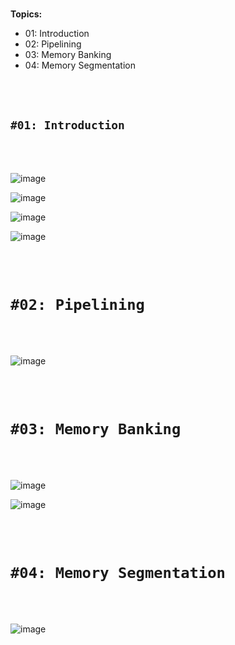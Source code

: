 <br>

**Topics:**
- 01: Introduction 
- 02: Pipelining
- 03: Memory Banking
- 04: Memory Segmentation

<br>
<br>

## `#01: Introduction` 
<br>
<br>

![image](img/img01.jpg)

![image](img/img02.jpg)

![image](img/img03.jpg)

![image](img/img04.jpg)


<br>
<br>

# `#02: Pipelining` 
<br>
<br>


![image](img/img05.jpg)


<br>
<br>

# `#03: Memory Banking` 
<br>
<br>


![image](img/img06.jpg)

![image](img/img07.jpg)


<br>
<br>

# `#04: Memory Segmentation` 
<br>
<br>

![image](img/img08.jpg)

<br>



